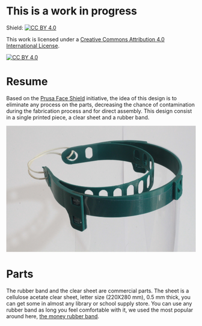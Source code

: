 # This is a work in progress

Shield: [![CC BY 4.0][cc-by-shield]][cc-by]

This work is licensed under a [Creative Commons Attribution 4.0 International
License][cc-by].

[![CC BY 4.0][cc-by-image]][cc-by]

[cc-by]: http://creativecommons.org/licenses/by/4.0/
[cc-by-image]: https://i.creativecommons.org/l/by/4.0/88x31.png
[cc-by-shield]: https://img.shields.io/badge/License-CC%20BY%204.0-lightgrey.svg

# Resume

Based on the [Prusa Face Shield](https://www.prusaprinters.org/prints/25857-protective-face-shield-rc3) initiative, the idea of this design is to eliminate any process on the parts, decreasing the chance of contamination during the fabrication process and for direct assembly. This design consist in a single printed piece, a clear sheet and a rubber band.

![Printed prototype](/images/image1596.png)

# Parts

The rubber band and the clear sheet are commercial parts. The sheet is a cellulose acetate clear sheet, letter size (220X280 mm), 0.5 mm thick, you can get some in almost any library or school supply store. You can use any rubber band as long you feel comfortable with it, we used the most popular around here, [the money rubber band](https://envato-shoebox-0.imgix.net/6ef5/6284-fc6f-11e2-9f2a-842b2b692e1a/Dollar+bills+tied+with+a+rubber+band.jpg?auto=compress%2Cformat&fit=max&mark=https%3A%2F%2Felements-assets.envato.com%2Fstatic%2Fwatermark2.png&markalign=center%2Cmiddle&markalpha=18&w=700&s=1d7993257e4dcf2818c1a83303ead3cc).

